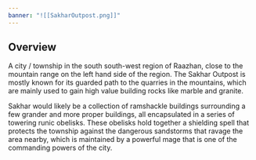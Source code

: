 ```yaml
---
banner: "![[SakharOutpost.png]]"
---
```

## Overview
A city / township in the south south-west region of Raazhan, close to the mountain range on the left hand side of the region. The Sakhar Outpost is mostly known for its guarded path to the quarries in the mountains, which are mainly used to gain high value building rocks like marble and granite.

Sakhar would likely be a collection of ramshackle buildings surrounding a few grander and more proper buildings, all encapsulated in a series of towering runic obelisks. These obelisks hold together a shielding spell that protects the township against the dangerous sandstorms that ravage the area nearby, which is maintained by a powerful mage that is one of the commanding powers of the city.

